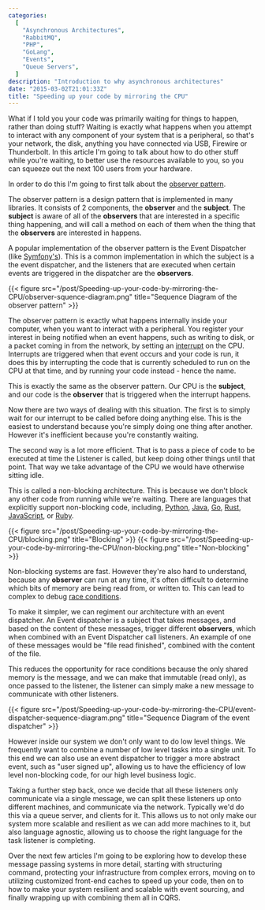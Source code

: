 ```yaml
---
categories:
  [
    "Asynchronous Architectures",
    "RabbitMQ",
    "PHP",
    "GoLang",
    "Events",
    "Queue Servers",
  ]
description: "Introduction to why asynchronous architectures"
date: "2015-03-02T21:01:33Z"
title: "Speeding up your code by mirroring the CPU"
---
```


What if I told you your code was primarily waiting for things to happen, rather than doing stuff? Waiting is exactly what happens when you attempt to interact with any component of your system that is a peripheral, so that's your network, the disk, anything you have connected via USB, Firewire or Thunderbolt. In this article I'm going to talk about how to do other stuff while you're waiting, to better use the resources available to you, so you can squeeze out the next 100 users from your hardware.

In order to do this I'm going to first talk about the [observer pattern](https://en.wikipedia.org/wiki/Observer_pattern).

The observer pattern is a design pattern that is implemented in many libraries. It consists of 2 components, the **observer** and the **subject**. The **subject** is aware of all of the **observers** that are interested in a specific thing happening, and will call a method on each of them when the thing that the **observers** are interested in happens.

A popular implementation of the observer pattern is the Event Dispatcher (like [Symfony's](http://symfony.com/doc/current/components/event_dispatcher.html)). This is a common implementation in which the subject is a the event dispatcher, and the listeners that are executed when certain events are triggered in the dispatcher are the **observers**.

{{< figure src="/post/Speeding-up-your-code-by-mirroring-the-CPU/observer-squence-diagram.png" title="Sequence Diagram of the observer pattern" >}}

The observer pattern is exactly what happens internally inside your computer, when you want to interact with a peripheral. You register your interest in being notified when an event happens, such as writing to disk, or a packet coming in from the network, by setting an [interrupt](https://en.wikipedia.org/wiki/Interrupt) on the CPU. Interrupts are triggered when that event occurs and your code is run, it does this by interrupting the code that is currently scheduled to run on the CPU at that time, and by running your code instead - hence the name.

This is exactly the same as the observer pattern. Our CPU is the **subject**, and our code is the **observer** that is triggered when the interrupt happens.

Now there are two ways of dealing with this situation. The first is to simply wait for our interrupt to be called before doing anything else. This is the easiest to understand because you're simply doing one thing after another. However it's inefficient because you're constantly waiting.

The second way is a lot more efficient. That is to pass a piece of code to be executed at time the Listener is called, but keep doing other things until that point. That way we take advantage of the CPU we would have otherwise sitting idle.

This is called a non-blocking architecture. This is because we don't block any other code from running while we're waiting. There are languages that explicitly support non-blocking code, including, [Python](https://docs.python.org/2/library/multiprocessing.html), [Java](https://spring.io/guides/gs/async-method/), [Go](https://golang.org/doc/effective_go.html#concurrency), [Rust](https://static.rust-lang.org/doc/master/book/concurrency.html), [JavaScript](https://developers.google.com/web/fundamentals/primers/promises), or [Ruby](http://rubyeventmachine.com/).

{{< figure src="/post/Speeding-up-your-code-by-mirroring-the-CPU/blocking.png" title="Blocking" >}}
{{< figure src="/post/Speeding-up-your-code-by-mirroring-the-CPU/non-blocking.png" title="Non-blocking" >}}

Non-blocking systems are fast. However they're also hard to understand, because any **observer** can run at any time, it's often difficult to determine which bits of memory are being read from, or written to. This can lead to complex to debug [race conditions](https://en.wikipedia.org/wiki/Race_condition).

To make it simpler, we can regiment our architecture with an event dispatcher. An Event dispatcher is a subject that takes messages, and based on the content of these messages, trigger different **observers**, which when combined with an Event Dispatcher call listeners. An example of one of these messages would be "file read finished", combined with the content of the file.

This reduces the opportunity for race conditions because the only shared memory is the message, and we can make that immutable (read only), as once passed to the listener, the listener can simply make a new message to communicate with other listeners.

{{< figure src="/post/Speeding-up-your-code-by-mirroring-the-CPU/event-dispatcher-sequence-diagram.png" title="Sequence Diagram of the event dispatcher" >}}

However inside our system we don't only want to do low level things. We frequently want to combine a number of low level tasks into a single unit. To this end we can also use an event dispatcher to trigger a more abstract event, such as "user signed up", allowing us to have the efficiency of low level non-blocking code, for our high level business logic.

Taking a further step back, once we decide that all these listeners only communicate via a single message, we can split these listeners up onto different machines, and communicate via the network. Typically we'd do this via a queue server, and clients for it. This allows us to not only make our system more scalable and resilient as we can add more machines to it, but also language agnostic, allowing us to choose the right language for the task listener is completing.

Over the next few articles I'm going to be exploring how to develop these message passing systems in more detail, starting with structuring command, protecting your infrastructure from complex errors, moving on to utilizing customized front-end caches to speed up your code, then on to how to make your system resilient and scalable with event sourcing, and finally wrapping up with combining them all in CQRS.
